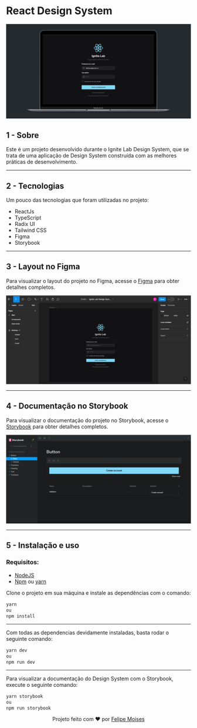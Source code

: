 # React Design System

<div align="center">
  <img src="./public/preview.png" alt="demonstração do projeto" >
</div>

## 1 - Sobre

Este é um projeto desenvolvido durante o Ignite Lab Design System, que se trata de uma aplicação de Design System construída com as melhores práticas de desenvolvimento.

---

## 2 - Tecnologias

Um pouco das tecnologias que foram utilizadas no projeto: 

- ReactJs
- TypeScript
- Radix UI
- Tailwind CSS
- Figma
- Storybook

---

## 3 - Layout no Figma

Para visualizar o layout do projeto no Figma, acesse o [Figma](https://www.figma.com/file/9sCzNiqmDqLvBDm6MAPHod/Ignite-Lab-Design-System?type=design&t=PrEzBwnbff2iCZ8H-6) para obter detalhes completos.

<div align="center">
  <img src="./public/figma.png" alt="Layout no Figma" >
</div>

---

## 4 - Documentação no Storybook

Para visualizar o documentação do projeto no Storybook, acesse o [Storybook](https://651d79c73b8522ab50de5cb1-mdkyhgzejp.chromatic.com/) para obter detalhes completos.

<div align="center">
  <img src="./public/storybook.png" alt="Documentação no Storybook" >
</div>

---

## 5 - Instalação e uso

### Requisitos:
- [NodeJS](https://nodejs.org/en/)
- [Npm](https://www.npmjs.com) ou [yarn](https://yarnpkg.com)

Clone o projeto em sua máquina e instale as dependências com o comando:

```shell
yarn
ou
npm install
```

---

Com todas as dependencias devidamente instaladas, basta rodar o seguinte comando:

```shell
yarn dev
ou
npm run dev
```

---

Para visualizar a documentação do Design System com o Storybook, execute o seguinte comando:

```shell
yarn storybook
ou
npm run storybook
```

<p align="center">Projeto feito com ❤️ por <a href="https://www.linkedin.com/in/felipemoises12/">Felipe Moises</a></p>